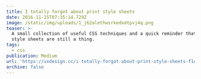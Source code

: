 ```yaml
---
title: I totally forgot about print style sheets
date: 2016-11-15T07:35:14.729Z
image: /static/img/uploads/1_j62alethwsrkedxmtpvj4q.png
teaser: >-
  A small collection of useful CSS techniques and a quick reminder that print
  style sheets are still a thing.
tags:
  - css
publication: Medium
url: 'https://uxdesign.cc/i-totally-forgot-about-print-style-sheets-f1e6604cfd6'
archive: false
---
```


